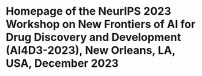 # Homepage of the NeurIPS 2023 Workshop on New Frontiers of AI for Drug Discovery and Development (AI4D3-2023), New Orleans, LA, USA, December 2023
